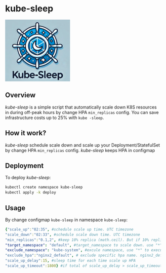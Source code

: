 
# kube-sleep
<img src="https://raw.githubusercontent.com/phamngocsonls/kube-sleep/refs/heads/main/image/logo.png" width="210" height="200">

## Overview
_kube-sleep_ is a simple script that automatically scale down K8S resources in during off-peak hours by change HPA `min_replicas` config. You can save infrastructure costs up to 25% with `kube -sleep`.

## How it work?
_kube-sleep_ schedule scale down and scale up your Deployment/StatefulSet by change HPA `min_replicas` config. _kube-sleep_ keeps HPA in configmap
## Deployment

To deploy *kube-sleep*:
```sh
kubectl create namespace kube-sleep
kubectl apply -k deploy
```
## Usage

By change configmap  `kube-sleep` in namespace `kube-sleep`:
```yaml
{"scale_up":"02:35", #schedule scale up time. UTC timezone
"scale_down":"02:33", #schedule scale down time. UTC timezone
"min_replicas":"0.1,2", #keep 10% replica (math.ceil). But if 10% replica is lower than 2 -> min_replicas = 2 
"target_namespace": "default", #target_namespace to scale down. use "*" to target all namespace. Use " default,default1" to target multi namespace
"exclude_namespace": "kube-system", #excule namespace, use "*" to execule all namespace (turn off toll). Use " kube-system,kube-system2" to exclude multi namespace
"exclude_hpa":"nginx2_default", # exclude specific hpa name. nginx2_default -> hpa name: nginx2 and namespace is default. use " nginx2_default,nginx3_default" to exclude multi HPA
"scale_up_delay":15, #sleep time for each time scale up HPA
"scale_up_timeout":1800} #if total of scale_up_delay > scale_up_timeout. scale_up_delay = scale_up_timeout/count(HPA).
```
